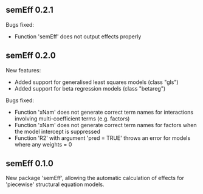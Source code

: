 ## semEff 0.2.1

Bugs fixed:

* Function 'semEff' does not output effects properly

## semEff 0.2.0

New features:

* Added support for generalised least squares models (class "gls")
* Added support for beta regression models (class "betareg")

Bugs fixed:

* Function 'xNam' does not generate correct term names for interactions
involving multi-coefficient terms (e.g. factors)
* Function 'xNam' does not generate correct term names for factors when the
model intercept is suppressed
* Function 'R2' with argument 'pred = TRUE' throws an error for models where any
weights = 0

## semEff 0.1.0

New package 'semEff', allowing the automatic calculation of effects for
'piecewise' structural equation models.
